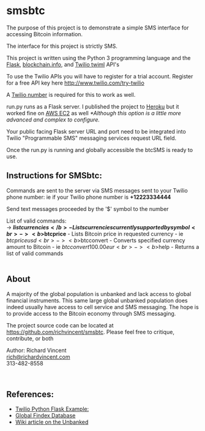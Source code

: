 <h1>smsbtc</h1>
The purpose of this project is to demonstrate a simple SMS interface for accessing Bitcoin information.

The interface for this project is strictly SMS.

This project is written using the Python 3 programming language and the <a href="http://flask.pocoo.org/">Flask</a>, <a href="https://blockchain.info/api">blockchain.info</a>, and <a href="https://www.twilio.com/docs/api/twiml">Twilio twiml</a> API's

To use the Twilio APIs you will have to register for a trial account. Register for a free API key here http://www.twilio.com/try-twilio

A <a href="https://www.twilio.com/phone-numbers">Twilio number</a> is required for this to work as well.

run.py runs as a Flask server. I published the project to <a href="http://www.heroku.com">Heroku</a> but it worked fine on <a href="https://aws.amazon.com/ec2">AWS EC2</a> as well <em>*Although this option is a little more advanced and complex to configure.</em>

Your public facing Flask server URL and port need to be integrated into Twilio "Programmable SMS" messaging services request URL field.

Once the run.py is running and globally accessible the btcSMS is ready to use.

<h2>Instructions for SMSbtc:</h2>

Commands are sent to the server via SMS messages sent to your Twilio phone number:
ie if your Twilio phone number is <b>+12223334444</b>

Send text messages proceeded by the '$' symbol to the number

List of valid commands:<br>
-> <b>$listcurrencies</b> - Lists currencies currently supported by symbol<br>
-> <b>$btcprice</b> - Lists Bitcoin price in requested currency - ie $btcprice usd<br>
-> <b>$btcconvert</b> - Converts specified currency amount to Bitcoin - ie $btcconvert 100.00 eur<br>
-> <b>$help</b> - Returns a list of valid commands<br>
<br>
<h2>About</h2>
A majority of the global population is unbanked and lack access to global financial instruments.
This same large global unbanked population does indeed usually have access to cell service and SMS messaging. The hope is to provide
access to the Bitcoin economy through SMS messaging.

The project source code can be located at <a href="https://github.com/richvincent/smsbtc">https://github.com/richvincent/smsbtc</a>. Please feel free to critique, contribute, or both

Author: Richard Vincent<br>
<a href="mailto:rich@richardvincent.com">rich@richardvincent.com</a><br>
313-482-8558<br>

<br>
<h2>References:</h2>
<ul>
    <li><a href="https://www.twilio.com/docs/quickstart/python/sms/hello-monkey">Twilio Python Flask Example:</a></li>
    <li><a href="http://www.worldbank.org/en/programs/globalfindex">Global Findex Database</a></li>
    <li><a href="https://en.wikipedia.org/wiki/Unbanked">Wiki article on the Unbanked</a></li>
</ul>
